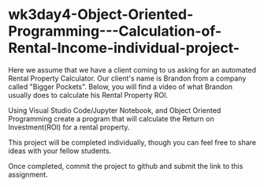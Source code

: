 # wk3day4-Object-Oriented-Programming---Calculation-of-Rental-Income-individual-project-
Here we assume that we have a client coming to us asking for an automated Rental Property Calculator. Our client's name is Brandon from a company called "Bigger Pockets". Below, you will find a video of what Brandon usually does to calculate his Rental Property ROI.

Using Visual Studio Code/Jupyter Notebook, and Object Oriented Programming create a program that will calculate the Return on Investment(ROI) for a rental property.

This project will be completed individually, though you can feel free to share ideas with your fellow students.

Once completed, commit the project to github and submit the link to this assignment.
